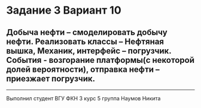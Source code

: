 # Задание 3 Вариант 10
## Добыча нефти – смоделировать добычу нефти. Реализовать классы – Нефтяная вышка, Механик, интерфейс – погрузчик. События - возгорание платформы(с некоторой долей вероятности), отправка нефти – приезжает погрузчик.
---
Выполнил студент ВГУ ФКН 3 курс 5 группа Наумов Никита
